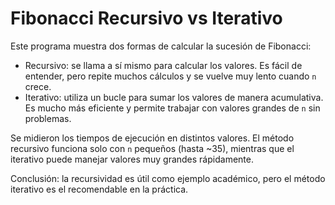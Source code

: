 # Fibonacci Recursivo vs Iterativo

Este programa muestra dos formas de calcular la sucesión de Fibonacci:

- Recursivo: se llama a sí mismo para calcular los valores. Es fácil de entender, pero repite muchos cálculos y se vuelve muy lento cuando `n` crece.  
- Iterativo: utiliza un bucle para sumar los valores de manera acumulativa. Es mucho más eficiente y permite trabajar con valores grandes de `n` sin problemas.

Se midieron los tiempos de ejecución en distintos valores. El método recursivo funciona solo con `n` pequeños (hasta ~35), mientras que el iterativo puede manejar valores muy grandes rápidamente.

Conclusión: la recursividad es útil como ejemplo académico, pero el método iterativo es el recomendable en la práctica.
